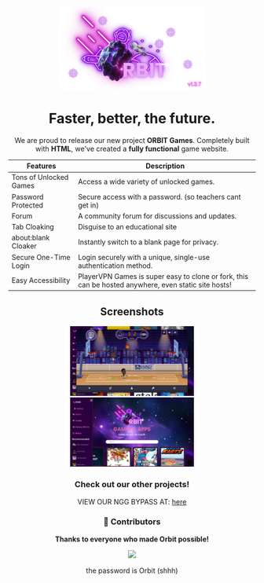 <div align="center">
  <img src="Assets/Banner.jpg" alt="Orbit Proxy Logo" style="width: 300px; height: auto; object-fit: contain;">
</div>



<div align="center">  
  <h1>Faster, better, the future.</h1>  
  <p>We are proud to release our new project <strong>ORBIT Games</strong>. Completely built with <strong>HTML</strong>, we've created a <strong>fully functional</strong> game website.</p>



| Features               | Description                                                |
|-------------------------|------------------------------------------------------------|
| Tons of Unlocked Games | Access a wide variety of unlocked games.                  |
| Password Protected      | Secure access with a password.  (so teachers cant get in)      |
| Forum | A community forum for discussions and updates.  |
| Tab Cloaking            | Disguise to an educational site                            |
| about:blank Cloaker     | Instantly switch to a blank page for privacy.              |
| Secure One-Time Login   | Login securely with a unique, single-use authentication method. |
| Easy Accessibility      | PlayerVPN Games is super easy to clone or fork, this can be hosted anywhere, even static site hosts! |


<div style="text-align: center;">

## Screenshots

<img src="Assets/Screenshot1.jpg" alt="Screenshot 1" style="width: 50%; max-width: 500px; height: auto;">

<img src="Assets/Screenshot2.jpg" alt="Screenshot 2" style="width: 50%; max-width: 500px; height: auto;">






### Check out our other projects!
VIEW OUR NGG BYPASS AT: <a href="https://orbit-ngg.onrender.com" target="_blank">here</a>


### 🙌 Contributors  
**Thanks to everyone who made Orbit possible!**

<div align="center">
  <a href="https://github.com/PlayerVPN/playervpn-game/graphs/contributors">
    <img src="https://contrib.rocks/image?repo=PlayerVPN/playervpn-game"/>
  </a>
</div>

the password is Orbit (shhh)
